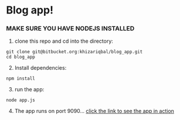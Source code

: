 # Blog app!

### MAKE SURE YOU HAVE NODEJS INSTALLED

1. clone this repo and cd into the directory:

```
git clone git@bitbucket.org:khizariqbal/blog_app.git
cd blog_app
```

2. Install dependencies:

```
npm install
```

3. run the app:

```
node app.js
```

4. The app runs on port 9090... [click the link to see the app in action](http://localhost:9090)
